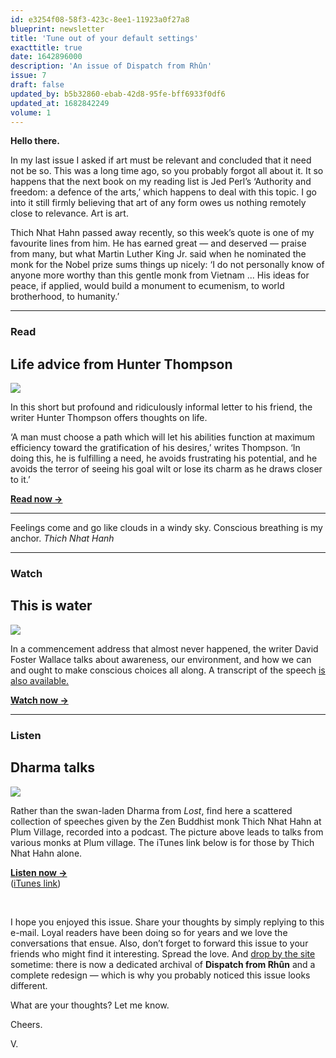 ```yaml
---
id: e3254f08-58f3-423c-8ee1-11923a0f27a8
blueprint: newsletter
title: 'Tune out of your default settings'
exacttitle: true
date: 1642896000
description: 'An issue of Dispatch from Rhûn'
issue: 7
draft: false
updated_by: b5b32860-ebab-42d8-95fe-bff6933f0df6
updated_at: 1682842249
volume: 1
---
```

**Hello there.**

In my last issue I asked if art must be relevant and concluded that it need not be so. This was a long time ago, so you probably forgot all about it. It so happens that the next book on my reading list is Jed Perl’s ‘Authority and freedom: a defence of the arts,’ which happens to deal with this topic. I go into it still firmly believing that art of any form owes us nothing remotely close to relevance. Art is art.

Thich Nhat Hahn passed away recently, so this week’s quote is one of my favourite lines from him. He has earned great — and deserved — praise from many, but what Martin Luther King Jr. said when he nominated the monk for the Nobel prize sums things up nicely: ‘I do not personally know of anyone more worthy than this gentle monk from Vietnam ... His ideas for peace, if applied, would build a monument to ecumenism, to world brotherhood, to humanity.’

***

### Read

## Life advice from Hunter Thompson

[<img src="https://buttondown.s3.amazonaws.com/images/d810d036-b3b6-4255-9bba-f24f5979aa87.jpg">](https://fs.blog/hunter-s-thompson-to-hume-logan/)
 
In this short but profound and ridiculously informal letter to his friend, the writer Hunter Thompson offers thoughts on life.

‘A man must choose a path which will let his abilities function at maximum efficiency toward the gratification of his desires,’ writes Thompson. ‘In doing this, he is fulfilling a need, he avoids frustrating his potential, and he avoids the terror of seeing his goal wilt or lose its charm as he draws closer to it.’

[**Read now →**](https://fs.blog/hunter-s-thompson-to-hume-logan)

***

<div class="quote">Feelings come and go like clouds in a windy sky. Conscious breathing is my anchor. <cite>Thich Nhat Hanh</cite></div>

***

### Watch

## This is water

[<img src="https://buttondown.s3.amazonaws.com/images/543968c6-d39b-4f3f-bb64-91ec2ef093e6.jpeg">](https://www.youtube.com/watch?v=8CrOL-ydFMI)

In a commencement address that almost never happened, the writer David Foster Wallace talks about awareness, our environment, and how we can and ought to make conscious choices all along. A transcript of the speech [is also available.](http://bulletin-archive.kenyon.edu/x4280.html)

[**Watch now →**](https://www.youtube.com/watch?v=8CrOL-ydFMI)

***

### Listen

## Dharma talks

 [<img src="https://buttondown.s3.amazonaws.com/images/5bce8bec-0225-4335-996c-17ecbd211754.jpg">](https://plumvillage.org/podcasts/dharma-talks/)

Rather than the swan-laden Dharma from *Lost*, find here a scattered collection of speeches given by the Zen Buddhist monk Thich Nhat Hahn at Plum Village, recorded into a podcast. The picture above leads to talks from various monks at Plum village. The iTunes link below is for those by Thich Nhat Hahn alone.
  
[**Listen now →**](https://plumvillage.org/podcasts/dharma-talks/)
<br/>([iTunes link](https://podcasts.apple.com/in/podcast/thich-nhat-hanh-dharma-talks/id480787112))

<br/>

I hope you enjoyed this issue. Share your thoughts by simply replying to this e-mail. Loyal readers have been doing so for years and we love the conversations that ensue. Also, don’t forget to forward this issue to your friends who might find it interesting. Spread the love. And [drop by the site](https://vhbelvadi.com) sometime: there is now a dedicated archival of **Dispatch from Rhûn** and a complete redesign — which is why you probably noticed this issue looks different. 

What are your thoughts? Let me know.

Cheers.

V.